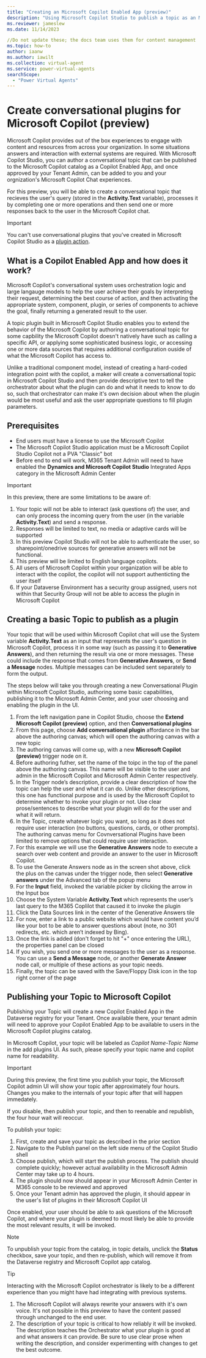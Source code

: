 ```yaml
---
title: "Creating an Microsoft Copilot Enabled App (preview)"
description: "Using Microsoft Copilot Studio to publish a topic as an Microsoft Copilot Enabled App within Microsoft Copilot"
ms.reviewer: jameslew
ms.date: 11/14/2023

//Do not update these; the docs team uses them for content management
ms.topic: how-to
author: iaanw
ms.author: iawilt
ms.collection: virtual-agent
ms.service: power-virtual-agents
searchScope:
  - "Power Virtual Agents"
---
```

# Create conversational plugins for Microsoft Copilot (preview)

Microsoft Copilot provides out of the box experiences to engage with content and resources from across your organization. In some situations answers and interaction with external systems are required. With Microsoft Copilot Studio, you can author a conversational topic that can be published to the Microsoft Copilot catalog as a Copilot Enabled App, and once approved by your Tenant Admin, can be added to you and your orgnization's Microsoft Copilot Chat experiences.

For this preview, you will be able to create a conversational topic that recieves the user's query (stored in the **Activity.Text** variable), processes it by completing one or more operations and then send one or more responses back to the user in the Microsoft Copilot chat.

>[!IMPORTANT]
>  
> You can't use conversational plugins that you've created in Microsoft Copilot Studio as a [plugin action](advanced-plugin-actions.md).

## What is a Copilot Enabled App and how does it work?

Microsoft Copilot's conversational system uses orchestration logic and large langauge models to help the user achieve their goals by interpreting their request, determining the best course of action, and then activating the appropriate system, component, plugin, or series of components to achieve the goal, finally returning a generated result to the user.

A topic plugin built in Microsoft Copilot Studio enables you to extend the behavior of the Microsoft Copilot by authoring a conversational topic for some capbility the Microsoft Copilot doesn't natively have such as calling a specific API, or applying some sophisticated business logic, or accessing one or more data sources that requires additional configuration ouside of what the Microsoft Copilot has access to.

Unlike a traditional component model, instead of creating a hard-coded integration point with the copilot, a maker will create a conversational topic in Microsoft Copilot Studio and then provide descriptive text to tell the orchestrator about what the plugin can do and what it needs to know to do so, such that orchestrator can make it's own decision about when the plugin would be most useful and ask the user appropriate questions to fill plugin parameters.

## Prerequisites

- End users must have a license to use the Microsoft Copilot 
- The Microsoft Copilot Studio application must be a Microsoft Copilot Studio Copilot not a PVA "Classic" bot
- Before end to end will work, M365 Tenant Admin will need to have enabled the **Dynamics and Microsoft Copilot Studio** Integrated Apps category in the Microsoft Admin Center

> [!IMPORTANT]
> In this preview, there are some limitations to be aware of:
> 1. Your topic will not be able to interact (ask questions of) the user, and can only process the incoming query from the user (in the variable **Activity.Text**) and send a response.
> 1. Responses will be limited to text, no media or adaptive cards will be supported
> 1. In this preview Copilot Studio will not be able to authenticate the user, so sharepoint/onedrive sources for generative answers will not be functional.
> 1. This preview will be limited to English language copilots.
> 1. All users of Microsoft Copilot within your organization will be able to interact with the copilot, the copilot will not support authenticting the user itself
> 1. If your Dataverse Environment has a security group assigned, users not within that Security Group will not be able to access the plugin in Microsoft Copilot

## Creating a basic Topic to publish as a plugin

Your topic that will be used within Microsoft Copilot chat will use the System variable **Activity.Text** as an input that represents the user's question in Microsoft Copilot, process it in some way (such as passing it to **Generative Answers**), and then returning the result via one or more messages. These could include the response that comes from **Generative Answers**, or **Send a Message** nodes. Multiple messages can be included sent separately to form the output.

The steps below will take you through creating a new Conversational Plugin within Microsoft Copilot Studio, authoring some basic capabilities, publishing it to the Microsoft Admin Center, and your user choosing and enabling the plugin in the UI.

1. From the left navigation pane in Copilot Studio, choose the **Extend Microsoft Copilot (preview)** option, and then **Conversational plugins**
1. From this page, choose **Add conversational plugin** affordance in the bar above the authoring canvas; which will open the authoring canvas with a new topic
1. The authoring canvas will come up, with a new **Microsoft Copilot (preview)** trigger node on it.
1. Before authoring futher, set the name of the toipc in the top of the panel above the authoring canvas. This name will be visible to the user and admin in the Microsoft Copilot and Microsoft Admin Center respectively.
1. In the Trigger node’s description, provide a clear description of how the topic can help the user and what it can do. Unlike other descriptions, this one has functional purpose and is used by the Microsoft Copilot to determine whether to invoke your plugin or not. Use clear prose/sentences to describe what your plugin will do for the user and what it will return.
1. In the Topic, create whatever logic you want, so long as it does not require user interaction (no buttons, questions, cards, or other prompts). The authoring canvas menu for Covnversational Plugins have been limited to remove options that could require user interaction.
1. For this example we will use the **Generative Answers** node to execute a search over web content and provide an answer to the user in Microsoft Copilot.
1. To use the Generate Answers node as in the screen shot above, click the plus on the canvas under the trigger node, then select **Generative answers** under the Advanced tab of the popup menu
1. For the **Input** field, invoked the variable picker by clicking the arrow in the Input box
1. Choose the System Variable **Activity.Text** which represents the user’s last query to the M365 Coplilot that caused it to invoke the plugin
1. Click the Data Sources link in the center of the Generative Answers tile
1. For now, enter a link to a public website which would have content you’d like your bot to be able to answer questions about (note, no 301 redirects, etc. which aren’t indexed by Bing).
1. Once the link is added (don't forget to hit "+" once entering the URL), the properties panel can be closed
1. If you wish, you send one or more messages to the user as a response. You can use a **Send a Message** node, or another **Generate Answer** node call, or multiple of these actions as your topic needs.
1. Finally, the topic can be saved with the Save/Floppy Disk icon in the top right corner of the page

## Publishing your Topic to Microsoft Copilot

Publishing your Topic will create a new Copilot Enabled App in the Dataverse registry for your Tenant. Once available there, your tenant admin will need to approve your Copilot Enabled App to be available to users in the Microsoft Copilot plugins catalog.

In Microsoft Copilot, your topic will be labeled as *Copilot Name-Topic Name* in the add plugins UI. As such, please specify your topic name and copilot name for readability.

> [!IMPORTANT]
> During this preview, the first time you publish your topic, the Microsoft Copilot admin UI will show your topic after approximately four hours. Changes you make to the internals of your topic after that will happen immedately.
>
> If you disable, then publish your topic, and then to reenable and republish, the four hour wait will reoccur.

To publish your topic:

1. First, create and save your topic as described in the prior section
1. Navigate to the Publish panel on the left side menu of the Copilot Studio shell
1. Choose publish, which will start the publish process. The publish should complete quickly; however actual availability in the Microsoft Admin Center may take up to 4 hours.
1. The plugin should now should appear in your Microsoft Admin Center in M365 console to be reviewed and approved
1. Once your Tenant admin has approved the plugin, it should appear in the user's list of plugins in their Microsoft Copilot UI

Once enabled, your user should be able to ask questions of the Microsoft Copilot, and where your plugin is deemed to most likely be able to provide the most relevant results, it will be invoked.

> [!NOTE]
> To unpublish your topic from the catalog, in topic details, unclick the **Status** checkbox, save your topic, and then re-publish, which will remove it from the Dataverse registry and Microsoft Copilot app catalog.

> [!TIP]
> Interacting with the Microsoft Copilot orchestrator is likely to be a different experience than you might have had integrating with previous systems.
>
> 1. The Microsoft Copilot will always rewrite your answers with it's own voice. It's not possible in this preview to have the content passed through unchanged to the end user.
> 1. The description of your topic is critical to how reliably it will be invoked. The description teaches the Orchestrator what your plugin is good at and what answers it can provide. Be sure to use clear prose when writing the description, and consider experimenting with changes to get the best outcome.
